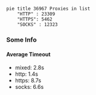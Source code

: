 
```mermaid
pie title 36967 Proxies in list
    "HTTP" : 23309
    "HTTPS": 5462
    "SOCKS" : 12323
```

### Some Info
#### Average Timeout

- mixed: 2.8s
- http: 1.4s
- https: 8.7s
- socks: 6.6s
